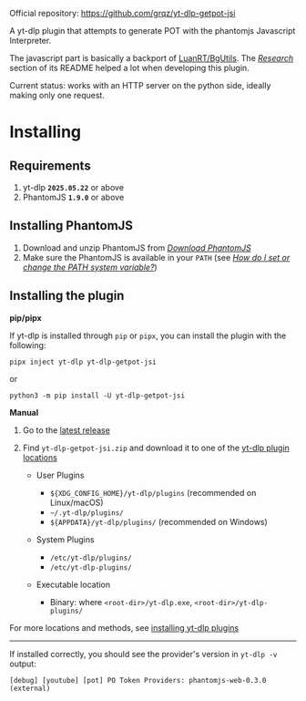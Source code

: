 Official repository: <https://github.com/grqz/yt-dlp-getpot-jsi>

A yt-dlp plugin that attempts to generate POT with the phantomjs Javascript Interpreter.

The javascript part is basically a backport of [LuanRT/BgUtils](https://github.com/LuanRT/BgUtils). The [_Research_](https://github.com/LuanRT/BgUtils?tab=readme-ov-file#research) section of its README helped a lot when developing this plugin.

Current status: works with an HTTP server on the python side, ideally making only one request.

# Installing

## Requirements
1. yt-dlp **`2025.05.22`** or above
2. PhantomJS **`1.9.0`** or above

## Installing PhantomJS

1. Download and unzip PhantomJS from [*Download PhantomJS*](<https://phantomjs.org/download.html>)
2. Make sure the PhantomJS is available in your `PATH` (see [*How do I set or change the PATH system variable?*](<https://www.java.com/en/download/help/path.html>))

## Installing the plugin

**pip/pipx**

If yt-dlp is installed through `pip` or `pipx`, you can install the plugin with the following:

```
pipx inject yt-dlp yt-dlp-getpot-jsi
```
or

```
python3 -m pip install -U yt-dlp-getpot-jsi
```

**Manual**

1. Go to the [latest release](<https://github.com/grqz/yt-dlp-getpot-jsi/releases/latest>)
2. Find `yt-dlp-getpot-jsi.zip` and download it to one of the [yt-dlp plugin locations](<https://github.com/yt-dlp/yt-dlp#installing-plugins>)

    - User Plugins
        - `${XDG_CONFIG_HOME}/yt-dlp/plugins` (recommended on Linux/macOS)
        - `~/.yt-dlp/plugins/`
        - `${APPDATA}/yt-dlp/plugins/` (recommended on Windows)
    
    - System Plugins
       -  `/etc/yt-dlp/plugins/`
       -  `/etc/yt-dlp-plugins/`
    
    - Executable location
        - Binary: where `<root-dir>/yt-dlp.exe`, `<root-dir>/yt-dlp-plugins/`

For more locations and methods, see [installing yt-dlp plugins](<https://github.com/yt-dlp/yt-dlp#installing-plugins>)

---

If installed correctly, you should see the provider's version in `yt-dlp -v` output:

    [debug] [youtube] [pot] PO Token Providers: phantomjs-web-0.3.0 (external)

